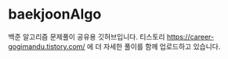 # baekjoonAlgo
백준 알고리즘 문제풀이 공유용 깃허브입니다.
티스토리 https://career-gogimandu.tistory.com/ 에 더 자세한 풀이를 함께 업로드하고 있습니다.
